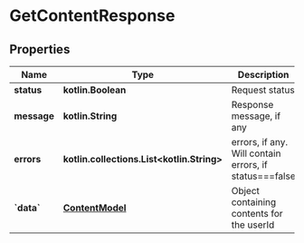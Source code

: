 
# GetContentResponse

## Properties
Name | Type | Description | Notes
------------ | ------------- | ------------- | -------------
**status** | **kotlin.Boolean** | Request status | 
**message** | **kotlin.String** | Response message, if any | 
**errors** | **kotlin.collections.List&lt;kotlin.String&gt;** | errors, if any. Will contain errors, if status&#x3D;&#x3D;&#x3D;false |  [optional]
**&#x60;data&#x60;** | [**ContentModel**](ContentModel.md) | Object containing contents for the userId |  [optional]



